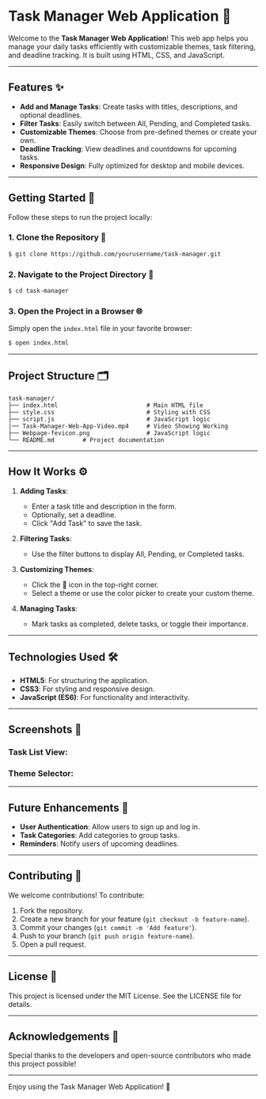 # Task Manager Web Application 🚀

Welcome to the **Task Manager Web Application**! This web app helps you manage your daily tasks efficiently with customizable themes, task filtering, and deadline tracking. It is built using HTML, CSS, and JavaScript.

---

## Features ✨

- **Add and Manage Tasks**: Create tasks with titles, descriptions, and optional deadlines.
- **Filter Tasks**: Easily switch between All, Pending, and Completed tasks.
- **Customizable Themes**: Choose from pre-defined themes or create your own.
- **Deadline Tracking**: View deadlines and countdowns for upcoming tasks.
- **Responsive Design**: Fully optimized for desktop and mobile devices.

---

## Getting Started 🚀

Follow these steps to run the project locally:

### 1. Clone the Repository 📂

```bash
$ git clone https://github.com/yourusername/task-manager.git
```

### 2. Navigate to the Project Directory 📁

```bash
$ cd task-manager
```

### 3. Open the Project in a Browser 🌐

Simply open the `index.html` file in your favorite browser:

```bash
$ open index.html
```

---

## Project Structure 🗂️

```
task-manager/
├── index.html                         # Main HTML file
├── style.css                          # Styling with CSS
├── script.js                          # JavaScript logic
|── Task-Manager-Web-App-Video.mp4     # Video Showing Working
├── Webpage-fevicon.png                # JavaScript logic
└── README.md        # Project documentation
```

---

## How It Works ⚙️

1. **Adding Tasks**:

   - Enter a task title and description in the form.
   - Optionally, set a deadline.
   - Click "Add Task" to save the task.

2. **Filtering Tasks**:

   - Use the filter buttons to display All, Pending, or Completed tasks.

3. **Customizing Themes**:

   - Click the 🎨 icon in the top-right corner.
   - Select a theme or use the color picker to create your custom theme.

4. **Managing Tasks**:

   - Mark tasks as completed, delete tasks, or toggle their importance.

---

## Technologies Used 🛠️

- **HTML5**: For structuring the application.
- **CSS3**: For styling and responsive design.
- **JavaScript (ES6)**: For functionality and interactivity.

---

## Screenshots 📸

### Task List View:


### Theme Selector:



---

## Future Enhancements 🚀

- **User Authentication**: Allow users to sign up and log in.
- **Task Categories**: Add categories to group tasks.
- **Reminders**: Notify users of upcoming deadlines.

---

## Contributing 🤝

We welcome contributions! To contribute:

1. Fork the repository.
2. Create a new branch for your feature (`git checkout -b feature-name`).
3. Commit your changes (`git commit -m 'Add feature'`).
4. Push to your branch (`git push origin feature-name`).
5. Open a pull request.

---

## License 📄

This project is licensed under the MIT License. See the LICENSE file for details.

---

## Acknowledgements 🙌

Special thanks to the developers and open-source contributors who made this project possible!

---

Enjoy using the Task Manager Web Application! 🎉

